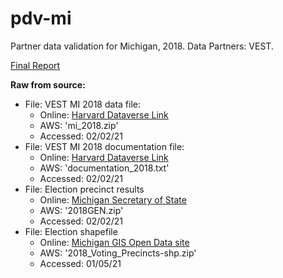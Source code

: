 # pdv-mi
Partner data validation for Michigan, 2018. Data Partners: VEST.

[Final Report](https://docs.google.com/document/d/1y2yFfeCmWT2nSYcyp3m6VjwZePc2nwu91L85pvNSHbk/edit#heading=h.zdykup2sf3ru)

**Raw from source:**
 - File: VEST MI 2018 data file: 
    - Online: [Harvard Dataverse Link](https://dataverse.harvard.edu/file.xhtml?persistentId=doi:10.7910/DVN/UBKYRU/RMROP4)
    - AWS: 'mi_2018.zip'
    - Accessed: 02/02/21
 - File: VEST MI 2018 documentation file:
    - Online: [Harvard Dataverse Link](https://globaldataversecommunityconsortium.github.io/dataverse-previewers/previewers/TextPreview.html?fileid=4142758&siteUrl=https://dataverse.harvard.edu&datasetid=3610475&datasetversion=27.0&locale=en)
    - AWS: 'documentation_2018.txt'
    - Accessed: 02/02/21
 - File: Election precinct results 
    - Online: [Michigan Secretary of State](https://miboecfr.nictusa.com/cgi-bin/cfr/precinct_srch.cgi)
    - AWS: '2018GEN.zip'
    - Accessed: 02/02/21
 - File: Election shapefile 
    - Online: [Michigan GIS Open Data site](https://gis-michigan.opendata.arcgis.com/datasets/2018-voting-precincts)
    - AWS: '2018_Voting_Precincts-shp.zip'
    - Accessed: 01/05/21
